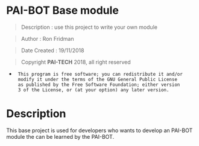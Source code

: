 # PAI-BOT Base module

 > Description     : use this project to write your own module

 > Author          : Ron Fridman

 > Date Created    : 19/11/2018

 > Copyright **PAI-TECH** 2018, all right reserved

 *      This program is free software; you can redistribute it and/or
 		modify it under the terms of the GNU General Public License
 		as published by the Free Software Foundation; either version
 		3 of the License, or (at your option) any later version.

 # Description

 This base project is used for developers who wants to develop an PAI-BOT module
 the can be learned by the PAI-BOT.
